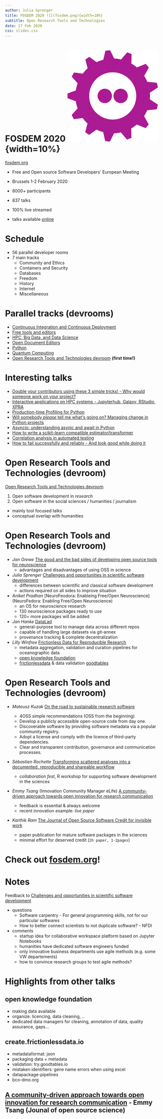 ```yaml
---
author: Julia Sprenger
title: FOSDEM 2020 ![](fosdem.png){width=10%}
subtitle: Open Research Tools and Technologies
date: 17 Feb 2020
css: slides.css
---
```



# FOSDEM 2020 ![](fosdem.png){width=10%}

  [fosdem.org](https://fosdem.org)

  - Free and Open source Software Developers' European Meeting
  - Brussels 1-2 February 2020
  - 8000+ participants
  - 837 talks

  - 100% live streamed
  - talks available [online](https://fosdem.org/2020/schedule/events/)

# Schedule

  - 56 parallel developer rooms
  - 7 main tracks
    - Community and Ethics
    - Containers and Security
    - Databases
    - Freedom
    - History
    - Internet
    - Miscellaneous


# Parallel tracks (devrooms)

  - [Continuous Integration and Continuous Deployment](https://fosdem.org/2020/schedule/track/continuous_integration_and_continuous_deployment/)
  - [Free tools and editors](https://fosdem.org/2020/schedule/track/free_tools_and_editors/)
  - [HPC, Big Data, and Data Science](https://fosdem.org/2020/schedule/track/hpc_big_data_and_data_science/)
  - [Open Document Editors](https://fosdem.org/2020/schedule/track/open_document_editors/)
  - [Python](https://fosdem.org/2020/schedule/track/python/)
  - [Quantum Computing](https://fosdem.org/2020/schedule/track/quantum_computing/)
  - [Open Research Tools and Technologies devroom](https://fosdem.org/2020/schedule/track/open_research_tools_and_technologies/) **(first time!)**

# Interesting talks
  - [Double your contributors using these 3 simple tricks! - Why would someone work on your project?](https://fosdem.org/2020/schedule/event/gamedev_double_contributors_tricks/)
  - [Interactive applications on HPC systems - Jupyterhub, Galaxy, RStudio, XPRA](https://fosdem.org/2020/schedule/event/interactive_hpc/)
  - [Production-time Profiling for Python](https://fosdem.org/2020/schedule/event/python2020_profiling/)
  - [Will somebody *please* tell me what's going on? Managing change in Python projects ](https://fosdem.org/2020/schedule/event/python2020_manage_change/)
  - [Asyncio: understanding asynic and await in Python](https://fosdem.org/2020/schedule/event/python2020_asyncio/)
  - [How to write a scikit-learn compatible estimator/transformer](https://fosdem.org/2020/schedule/event/python2020_scikit_learn_estimator/)
  - [Correlation analysis in automated testing](https://fosdem.org/2020/schedule/event/testing_correlation_analysis_automated_testing/)
  - [How to fail successfully and reliably - And look good while doing it](https://fosdem.org/2020/schedule/event/testing_fail_successfully_reliably/)


# Open Research Tools and Technologies (devroom)
[Open Research Tools and Technologies devroom](https://fosdem.org/2020/schedule/track/open_research_tools_and_technologies/)

  1. Open software development in *research*
  2. Open software in the social sciences / humanities / journalism

  - mainly tool focused talks
  - conceptual overlap with humanities

# Open Research Tools and Technologies (devroom)
  - *Jan Grewe* [The good and the bad sides of developing open source tools for neuroscience](https://fosdem.org/2020/schedule/event/open_research_oss_tools_neuro/)
    - advantages and disadvantages of using OSS in science
  - *Julia Sprenger* [Challenges and opportunities in scientific software development](https://fosdem.org/2020/schedule/event/open_research_science_soft_dev/)
    - differences between scientific and classical software development
    - actions required on all sides to improve situation
  - *Aniket Pradhan* [NeuroFeodora: Enableing Free/Open Neuroscience](NeuroFedora: Enabling Free/Open Neuroscience)
    - an OS for neuroscience research
    - 130 neuroscience packages ready to use
    - 120+ more packages will be added
  - *Jan Hanke* [DataLad](https://fosdem.org/2020/schedule/event/open_research_datalad/)
    - general-purpose tool to manage data across different repos
    - capable of handling large datasets via git-annex
    - provenance tracking & complete decentralization
  - *Lilly Winfree*  [Frictionless Data for Reproducible Research](https://fosdem.org/2020/schedule/event/open_research_frictionless_data/)
    - metadata aggregation, validation and curation pipelines for oceanographic data
    - [open knowledge foundation](https://okfn.org/)
    - [frictionlessdata](create.frictionlessdata.io) & data validation [goodtables](try.goodtables.io)

# Open Research Tools and Technologies (devroom)
  - *Mateusz Kuzak* [On the road to sustainable research software](https://fosdem.org/2020/schedule/event/open_research_sustainable_soft/)
    - 4OSS simple recommendations (OSS from the beginning)
    - Develop a publicly accessible open-source code from day one.
    - Discoverable software by providing software metadata via a popular community registry.
    - Adopt a license and comply with the licence of third-party dependencies.
    - Clear and transparent contribution, governance and communication processes.

  - *Sébastien Rochette* [Transforming scattered analyses into a documented, reproducible and shareable workflow](https://fosdem.org/2020/schedule/event/open_research_shareable_workflow/)
    - *collaboration fest*, R workshop for supporting software development in the sciences
  - *Emmy Tsang* (Innovation Community Manager eLife) [A community-driven approach towards open innovation for research communication](https://fosdem.org/2020/schedule/event/open_research_elife/)
    - feedback is essential & always welcome
    - recent innovation example: *live paper*
  - *Karthik Ram* [The Journal of Open Source Software Credit for invisible work](https://fosdem.org/2020/schedule/event/open_research_joss/)
    - paper publication for mature software packages in the sciences
    - minimal effort for deserved credit (`2h paper, 1-2pages`)

# **Check out [fosdem.org](fosdem.org)!**



# Notes
  Feedback to [Challenges and opportunities in scientific software development](https://fosdem.org/2020/schedule/event/open_research_science_soft_dev/)
  
  - questions
    - Software carpentry - For general programming skills, not for our particular softwares
    - How to better connect scientists to not duplicate software? - NFDI
  - comments
    - startup idea for collaborative workspace platform based on Jupyter Notebooks
    - humanities have dedicated software engineers funded
    - only innovative business departments use agile methods (e.g. some VW departements)
    - how to convince research groups to test agile methods?

# Highlights from other talks

## open knowledge foundation
 - making data available
 - organize: licencing, data cleaning, ..
 - dedicated data managers for cleaning, annotation of data, quality assurance, gaps...

## create.frictionlessdata.io
- metadataformat: json
- packaging data + metadata
- validation: try.goodtables.io
- mistaken identifiers: gene name errors when using excel
- datapackage-pipelines
- bco-dmo.org

## [A community-driven approach towards open innovation for research communication](https://fosdem.org/2020/schedule/event/open_research_elife/) - Emmy Tsang (Jounal of open source science)
